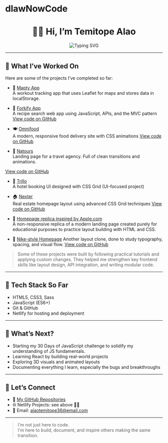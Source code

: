 # dlawNowCode

<h1 align="center">👋🏽 Hi, I’m Temitope Alao</h1>

<p align="center">
  <img src="https://readme-typing-svg.herokuapp.com?font=Fira+Code&size=20&pause=1000&color=00B9F1&width=435&lines=Frontend+Developer+in+Training;Learning+by+Building+Real+Projects" alt="Typing SVG" />
</p>

---

## 🚀 What I’ve Worked On

Here are some of the projects I’ve completed so far:

- 🎯 [Mapty App](https://mapty-tracker.netlify.app)  
   A workout tracking app that uses Leaflet for maps and stores data in localStorage.
  
- 🍴 [Forkify App](https://forkify-temi.netlify.app)  
  A recipe search web app using JavaScript, APIs, and the MVC pattern  
  [View code on GitHub](https://github.com/TemitopeAlao/forkify-temi)

- 🍽 [Omnifood](https://omnifood-temi.netlify.app)  
  A modern, responsive food delivery site with CSS animations
[View code on GitHub](https://github.com/TemitopeAlao/omnifood-)
- 🌿 [Natours](https://natours-temi.netlify.app)  
   Landing page for a travel agency. Full of clean transitions and animations.
  
[View code on GitHub](https://github.com/TemitopeAlao/Natours)
- 🏨 [Trillo](https://trillo-temi.netlify.app)  
  A hotel booking UI designed with CSS Grid  (UI-focused project)

- 🏠 [Nexter](https://nexter-temi.netlify.app)  
  Real estate homepage layout using advanced CSS Grid techniques
[View code on GitHub](https://github.com/TemitopeAlao/Nexter)
- 🍏 [Homepage replica inspired by Apple.com](https://non-responsive-temiappl3clone-v1.netlify.app/)  
  A non-responsive replica of a modern landing page created purely for educational purposes to practice layout building with HTML and CSS.

- 👟 [Nike-style Homepage](https://non-responsive-nike3clone-v1.netlify.app/)
  Another layout clone, done to study typography, spacing, and visual flow.
[View code on GitHub](https://github.com/TemitopeAlao/NikeUI)
>Some of these projects were built by following practical tutorials and applying custom changes.
They helped me strengthen key frontend skills like layout design, API integration, and writing modular code.
---

## 🧰 Tech Stack So Far

- HTML5, CSS3, Sass  
- JavaScript (ES6+)  
- Git & GitHub  
- Netlify for hosting and deployment

---


## 📅 What’s Next?

- Starting my 30 Days of JavaScript challenge to solidify my understanding of JS fundamentals.  
- Learning React by building real-world projects  
- Exploring 3D visuals and animated layouts
- Documenting everything I learn, especially the bugs and breakthroughs

---

## 📌 Let’s Connect

- 🔗 [My GitHub Repositories](https://github.com/TemitopeAlao)
- 🌐 Netlify Projects: see above ☝🏽
- 📩 Email: alaotemitope36@email.com 

---

> I'm not just here to code.  
> I'm here to build, document, and inspire others making the same transition.





